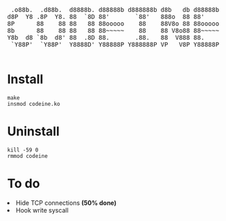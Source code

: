 <pre>
 .o88b.  .d88b.  d8888b. d88888b d888888b d8b   db d88888b 
d8P  Y8 .8P  Y8. 88  `8D 88'       `88'   888o  88 88'     
8P      88    88 88   88 88ooooo    88    88V8o 88 88ooooo 
8b      88    88 88   88 88~~~~~    88    88 V8o88 88~~~~~ 
Y8b  d8 `8b  d8' 88  .8D 88.       .88.   88  V888 88.     
 `Y88P'  `Y88P'  Y8888D' Y88888P Y888888P VP   V8P Y88888P 
 </pre>

<h1>Install</h1>

 ```
make
insmod codeine.ko
``` 

<h1>Uninstall</h1>

 ```
kill -59 0
rmmod codeine
``` 

<h1>To do</h1>
<li>Hide TCP connections <b>(50% done)</b></li>
<li>Hook write syscall</li>
